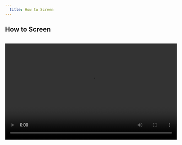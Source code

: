 ```yaml
---
  title: How to Screen
---
```


## How to Screen
<br>
<center>
<video width="560" height="315" controls controlsList="nodownload">
  <source src="{{site.baseurl}}/img/3_Abstrackr How to Screen 2.mp4" type="video/mp4">
</video>
</center>